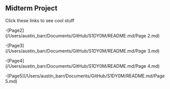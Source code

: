 ## Midterm Project
Click these links to see cool stuff


-[Page2](/Users/austin_barr/Documents/GitHub/S1DY0M/README.md/Page 2.md)

-[Page3](/Users/austin_barr/Documents/GitHub/S1DY0M/README.md/Page 3.md)

-[Page4](/Users/austin_barr/Documents/GitHub/S1DY0M/README.md/Page 4.md)

-[Page5](/Users/austin_barr/Documents/GitHub/S1DY0M/README.md/Page 5.md)
